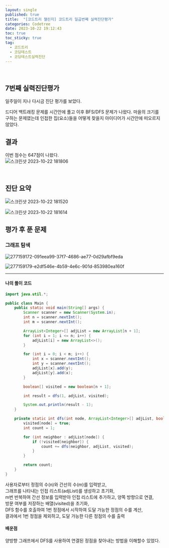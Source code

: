 ```yaml
---
layout: single
published: true
title:  "[코드트리 챌린지] 코드트리 일곱번째 실력진단평가"
categories: Codetree
date: 2023-10-22 19:12:43
toc: true
toc_sticky: true
tag:   
  - 코드트리
  - 코딩테스트
  - 코딩테스트실력진단
---
```

<br>


## 7번째 실력진단평가

일주일이 지나 다시금 진단 평가를 보았다.  

드디어 백트래킹 문제를 시간안에 풀고 이후 BFS/DFS 문제가 나왔다. 마을의 크기를 구하는 문제였는데 인접한 집(요소)들을 어떻게 찾을지 아이디어가 시간안에 떠오르지 않았다.

## 결과

이번 점수는 647점이 나왔다.  
![스크린샷 2023-10-22 181806](https://github.com/BaxDailyGit/BaxDailyGit/assets/99312529/cef652ed-a120-40c3-8d3d-155cf78622c5)


<br>

## 진단 요약


![스크린샷 2023-10-22 181520](https://github.com/BaxDailyGit/BaxDailyGit/assets/99312529/b471e437-5097-443f-a6b2-bba19db9e45c)

![스크린샷 2023-10-22 181614](https://github.com/BaxDailyGit/BaxDailyGit/assets/99312529/b3537e67-7034-4031-bf55-66dc2761a4b5)

## 평가 후 푼 문제



### 그래프 탐색

![277159172-091eea99-37f7-4686-ae77-0d29afbf9eda](https://github.com/BaxDailyGit/BaxDailyGit/assets/99312529/b2cf13c2-be2e-4555-bf8d-96431fecb79e)

![277159179-e2df546e-4b59-4e6c-901d-853980ea160f](https://github.com/BaxDailyGit/BaxDailyGit/assets/99312529/db8129c0-7364-4efd-b9bd-4ed5ff065ea5)




----------------

#### 나의 풀이 코드



```java
import java.util.*;

public class Main {
    public static void main(String[] args) {
        Scanner scanner = new Scanner(System.in);
        int n = scanner.nextInt();
        int m = scanner.nextInt();

        ArrayList<Integer>[] adjList = new ArrayList[n + 1];
        for (int i = 1; i <= n; i++) {
            adjList[i] = new ArrayList<>();
        }

        for (int i = 0; i < m; i++) {
            int x = scanner.nextInt();
            int y = scanner.nextInt();
            adjList[x].add(y);
            adjList[y].add(x);
        }

        boolean[] visited = new boolean[n + 1];

        int result = dfs(1, adjList, visited);

        System.out.println(result - 1);
    }

    private static int dfs(int node, ArrayList<Integer>[] adjList, boolean[] visited) {
        visited[node] = true;
        int count = 1;

        for (int neighbor : adjList[node]) {
            if (!visited[neighbor]) {
                count += dfs(neighbor, adjList, visited);
            }
        }

        return count;
    }
}


```

사용자로부터 정점의 수(n)와 간선의 수(m)를 입력받고,  
그래프를 나타내는 인접 리스트(adjList)를 생성하고 초기화,  
m번 반복하여 간선 정보를 입력받아 인접 리스트에 추가하고, 양쪽 방향으로 연결,  
방문 여부를 저장하는 배열(visited)을 초기화,  
DFS 함수를 호출하여 1번 정점에서 시작하여 도달 가능한 정점의 수를 계산,  
결과에서 1번 정점을 제외하고, 도달 가능한 다른 정점의 수를 출력


#### 배운점

양방향 그래프에서 DFS를 사용하여 연결된 정점을 찾아내는 방법을 이해할수 있었다.